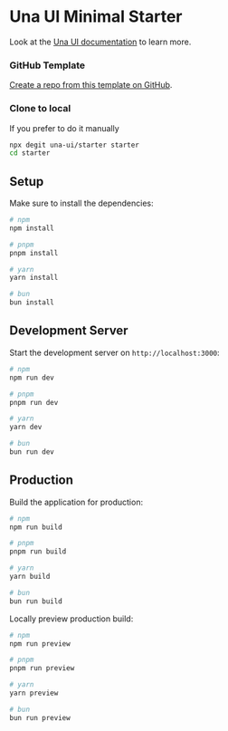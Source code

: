 # Una UI Minimal Starter

Look at the [Una UI documentation](https://unaui.com/) to learn more.

### GitHub Template

[Create a repo from this template on GitHub](https://github.com/una-ui/starter/generate).

### Clone to local

If you prefer to do it manually

```bash
npx degit una-ui/starter starter
cd starter
```

## Setup

Make sure to install the dependencies:

```bash
# npm
npm install

# pnpm
pnpm install

# yarn
yarn install

# bun
bun install
```

## Development Server

Start the development server on `http://localhost:3000`:

```bash
# npm
npm run dev

# pnpm
pnpm run dev

# yarn
yarn dev

# bun
bun run dev
```

## Production

Build the application for production:

```bash
# npm
npm run build

# pnpm
pnpm run build

# yarn
yarn build

# bun
bun run build
```

Locally preview production build:

```bash
# npm
npm run preview

# pnpm
pnpm run preview

# yarn
yarn preview

# bun
bun run preview
```
